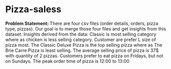 <h1>Pizza-saless</h1>
<b>Problem Statement: </b>
There are four csv files (order details, orders, pizza type, pizzas). Our goal is to merge those four files and get insights from this dataset.
Insights derived from the data:
Classic is most selling category where as chicken is less selling category.
Customer are prefer L size of pizza most.
The Classic Deluxe Pizza is the top selling pizza where as The Brie Carre Pizza is least selling.
The average selling price of pizza is 37$ with quantity of 2 pizzas.
Customers prefer to eat pizza on Fridays, but not on Sundays.
The peak order time of pizza is 12:00 to 13:00
